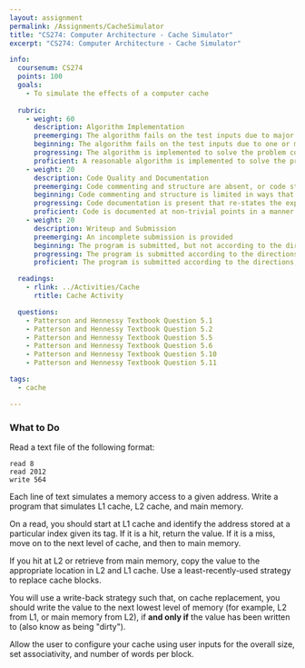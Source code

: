 ```yaml
---
layout: assignment
permalink: /Assignments/CacheSimulator
title: "CS274: Computer Architecture - Cache Simulator"
excerpt: "CS274: Computer Architecture - Cache Simulator"

info:
  coursenum: CS274
  points: 100
  goals:
    - To simulate the effects of a computer cache
    
  rubric:
    - weight: 60
      description: Algorithm Implementation
      preemerging: The algorithm fails on the test inputs due to major issues, or the program fails to compile and/or run
      beginning: The algorithm fails on the test inputs due to one or more minor issues
      progressing: The algorithm is implemented to solve the problem correctly according to given test inputs, but would fail if executed in a general case due to a minor issue or omission in the algorithm design or implementation, including a Makefile
      proficient: A reasonable algorithm is implemented to solve the problem which correctly solves the problem according to the given test inputs, and would be reasonably expected to solve the problem in the general case
    - weight: 20
      description: Code Quality and Documentation
      preemerging: Code commenting and structure are absent, or code structure departs significantly from best practice, and/or the code departs significantly from the style guide
      beginning: Code commenting and structure is limited in ways that reduce the readability of the program, and/or there are minor departures from the style guide
      progressing: Code documentation is present that re-states the explicit code definitions, and/or code is written that mostly adheres to the style guide
      proficient: Code is documented at non-trivial points in a manner that enhances the readability of the program, and code is written according to the style guide
    - weight: 20
      description: Writeup and Submission
      preemerging: An incomplete submission is provided
      beginning: The program is submitted, but not according to the directions in one or more ways (for example, because it is lacking a readme writeup)
      progressing: The program is submitted according to the directions with a minor omission or correction needed, and with at least superficial responses to the bolded questions throughout
      proficient: The program is submitted according to the directions, including a readme writeup describing the solution, and thoughtful answers to the bolded or textbook questions throughout

  readings:
    - rlink: ../Activities/Cache
      rtitle: Cache Activity

  questions:
    - Patterson and Hennessy Textbook Question 5.1
    - Patterson and Hennessy Textbook Question 5.2
    - Patterson and Hennessy Textbook Question 5.5
    - Patterson and Hennessy Textbook Question 5.6
    - Patterson and Hennessy Textbook Question 5.10
    - Patterson and Hennessy Textbook Question 5.11

tags:
  - cache

---
```


### What to Do

Read a text file of the following format:

```
read 8
read 2012
write 564
```

Each line of text simulates a memory access to a given address.  Write a program that simulates L1 cache, L2 cache, and main memory.

On a read, you should start at L1 cache and identify the address stored at a particular index given its tag.  If it is a hit, return the value.  If it is a miss, move on to the next level of cache, and then to main memory.

If you hit at L2 or retrieve from main memory, copy the value to the appropriate location in L2 and L1 cache.  Use a least-recently-used strategy to replace cache blocks.

You will use a write-back strategy such that, on cache replacement, you should write the value to the next lowest level of memory (for example, L2 from L1, or main memory from L2), if **and only if** the value has been written to (also know as being "dirty").

Allow the user to configure your cache using user inputs for the overall size, set associativity, and number of words per block.  